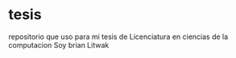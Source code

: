 # tesis
repositorio que uso para mi tesis de Licenciatura en ciencias de la computacion
Soy brian Litwak
